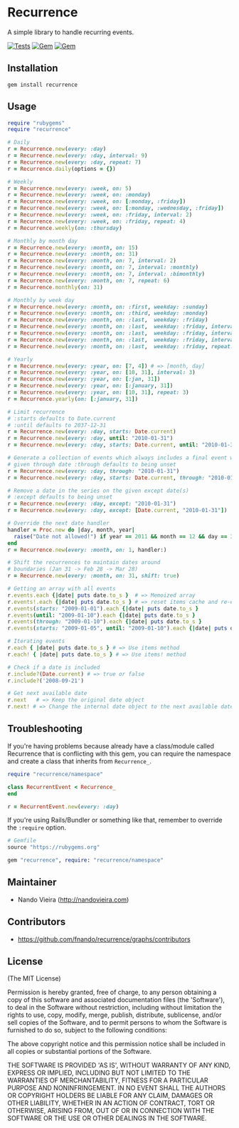# Recurrence

A simple library to handle recurring events.

[![Tests](https://github.com/fnando/recurrence/workflows/ruby-tests/badge.svg)](https://github.com/fnando/recurrence/actions?query=workflow%3ATests)
[![Gem](https://img.shields.io/gem/v/recurrence.svg)](https://rubygems.org/gems/recurrence)
[![Gem](https://img.shields.io/gem/dt/recurrence.svg)](https://rubygems.org/gems/recurrence)

## Installation

    gem install recurrence

## Usage

```ruby
require "rubygems"
require "recurrence"

# Daily
r = Recurrence.new(every: :day)
r = Recurrence.new(every: :day, interval: 9)
r = Recurrence.new(every: :day, repeat: 7)
r = Recurrence.daily(options = {})

# Weekly
r = Recurrence.new(every: :week, on: 5)
r = Recurrence.new(every: :week, on: :monday)
r = Recurrence.new(every: :week, on: [:monday, :friday])
r = Recurrence.new(every: :week, on: [:monday, :wednesday, :friday])
r = Recurrence.new(every: :week, on: :friday, interval: 2)
r = Recurrence.new(every: :week, on: :friday, repeat: 4)
r = Recurrence.weekly(on: :thursday)

# Monthly by month day
r = Recurrence.new(every: :month, on: 15)
r = Recurrence.new(every: :month, on: 31)
r = Recurrence.new(every: :month, on: 7, interval: 2)
r = Recurrence.new(every: :month, on: 7, interval: :monthly)
r = Recurrence.new(every: :month, on: 7, interval: :bimonthly)
r = Recurrence.new(every: :month, on: 7, repeat: 6)
r = Recurrence.monthly(on: 31)

# Monthly by week day
r = Recurrence.new(every: :month, on: :first, weekday: :sunday)
r = Recurrence.new(every: :month, on: :third, weekday: :monday)
r = Recurrence.new(every: :month, on: :last,  weekday: :friday)
r = Recurrence.new(every: :month, on: :last,  weekday: :friday, interval: 2)
r = Recurrence.new(every: :month, on: :last,  weekday: :friday, interval: :quarterly)
r = Recurrence.new(every: :month, on: :last,  weekday: :friday, interval: :semesterly)
r = Recurrence.new(every: :month, on: :last,  weekday: :friday, repeat: 3)

# Yearly
r = Recurrence.new(every: :year, on: [7, 4]) # => [month, day]
r = Recurrence.new(every: :year, on: [10, 31], interval: 3)
r = Recurrence.new(every: :year, on: [:jan, 31])
r = Recurrence.new(every: :year, on: [:january, 31])
r = Recurrence.new(every: :year, on: [10, 31], repeat: 3)
r = Recurrence.yearly(on: [:january, 31])

# Limit recurrence
# :starts defaults to Date.current
# :until defaults to 2037-12-31
r = Recurrence.new(every: :day, starts: Date.current)
r = Recurrence.new(every: :day, until: "2010-01-31")
r = Recurrence.new(every: :day, starts: Date.current, until: "2010-01-31")

# Generate a collection of events which always includes a final event with the
# given through date :through defaults to being unset
r = Recurrence.new(every: :day, through: "2010-01-31")
r = Recurrence.new(every: :day, starts: Date.current, through: "2010-01-31")

# Remove a date in the series on the given except date(s)
# :except defaults to being unset
r = Recurrence.new(every: :day, except: "2010-01-31")
r = Recurrence.new(every: :day, except: [Date.current, "2010-01-31"])

# Override the next date handler
handler = Proc.new do |day, month, year|
  raise("Date not allowed!") if year == 2011 && month == 12 && day == 31
end
r = Recurrence.new(every: :month, on: 1, handler:)

# Shift the recurrences to maintain dates around
# boundaries (Jan 31 -> Feb 28 -> Mar 28)
r = Recurrence.new(every: :month, on: 31, shift: true)

# Getting an array with all events
r.events.each {|date| puts date.to_s }  # => Memoized array
r.events!.each {|date| puts date.to_s } # => reset items cache and re-execute it
r.events(starts: "2009-01-01").each {|date| puts date.to_s }
r.events(until: "2009-01-10").each {|date| puts date.to_s }
r.events(through: "2009-01-10").each {|date| puts date.to_s }
r.events(starts: "2009-01-05", until: "2009-01-10").each {|date| puts date.to_s }

# Iterating events
r.each { |date| puts date.to_s } # => Use items method
r.each! { |date| puts date.to_s } # => Use items! method

# Check if a date is included
r.include?(Date.current) # => true or false
r.include?('2008-09-21')

# Get next available date
r.next   # => Keep the original date object
r.next! # => Change the internal date object to the next available date
```

## Troubleshooting

If you're having problems because already have a class/module called Recurrence
that is conflicting with this gem, you can require the namespace and create a
class that inherits from `Recurrence_`.

```ruby
require "recurrence/namespace"

class RecurrentEvent < Recurrence_
end

r = RecurrentEvent.new(every: :day)
```

If you're using Rails/Bundler or something like that, remember to override the
`:require` option.

```ruby
# Gemfile
source "https://rubygems.org"

gem "recurrence", require: "recurrence/namespace"
```

## Maintainer

- Nando Vieira (http://nandovieira.com)

## Contributors

- https://github.com/fnando/recurrence/graphs/contributors

## License

(The MIT License)

Permission is hereby granted, free of charge, to any person obtaining a copy of
this software and associated documentation files (the 'Software'), to deal in
the Software without restriction, including without limitation the rights to
use, copy, modify, merge, publish, distribute, sublicense, and/or sell copies of
the Software, and to permit persons to whom the Software is furnished to do so,
subject to the following conditions:

The above copyright notice and this permission notice shall be included in all
copies or substantial portions of the Software.

THE SOFTWARE IS PROVIDED 'AS IS', WITHOUT WARRANTY OF ANY KIND, EXPRESS OR
IMPLIED, INCLUDING BUT NOT LIMITED TO THE WARRANTIES OF MERCHANTABILITY, FITNESS
FOR A PARTICULAR PURPOSE AND NONINFRINGEMENT. IN NO EVENT SHALL THE AUTHORS OR
COPYRIGHT HOLDERS BE LIABLE FOR ANY CLAIM, DAMAGES OR OTHER LIABILITY, WHETHER
IN AN ACTION OF CONTRACT, TORT OR OTHERWISE, ARISING FROM, OUT OF OR IN
CONNECTION WITH THE SOFTWARE OR THE USE OR OTHER DEALINGS IN THE SOFTWARE.
